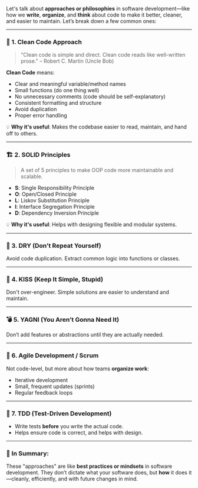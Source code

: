Let's talk about **approaches or philosophies** in software development—like how we **write**, **organize**, and **think** about code to make it better, cleaner, and easier to maintain. Let’s break down a few common ones:

---

### 🧼 1. **Clean Code Approach**
> "Clean code is simple and direct. Clean code reads like well-written prose." – Robert C. Martin (Uncle Bob)

**Clean Code** means:
- Clear and meaningful variable/method names
- Small functions (do one thing well)
- No unnecessary comments (code should be self-explanatory)
- Consistent formatting and structure
- Avoid duplication
- Proper error handling

💡 **Why it's useful**: Makes the codebase easier to read, maintain, and hand off to others.

---

### 🏗 2. **SOLID Principles**
> A set of 5 principles to make OOP code more maintainable and scalable.

- **S**: Single Responsibility Principle  
- **O**: Open/Closed Principle  
- **L**: Liskov Substitution Principle  
- **I**: Interface Segregation Principle  
- **D**: Dependency Inversion Principle

💡 **Why it's useful**: Helps with designing flexible and modular systems.

---

### 🍱 3. **DRY (Don't Repeat Yourself)**  
Avoid code duplication. Extract common logic into functions or classes.

---

### 🧩 4. **KISS (Keep It Simple, Stupid)**  
Don't over-engineer. Simple solutions are easier to understand and maintain.

---

### 💣 5. **YAGNI (You Aren’t Gonna Need It)**  
Don’t add features or abstractions until they are actually needed.

---

### 🔁 6. **Agile Development / Scrum**
Not code-level, but more about how teams **organize work**:
- Iterative development
- Small, frequent updates (sprints)
- Regular feedback loops

---

### 🧪 7. **TDD (Test-Driven Development)**
- Write tests **before** you write the actual code.
- Helps ensure code is correct, and helps with design.

---

### 🧼 In Summary:
These "approaches" are like **best practices or mindsets** in software development. They don’t dictate what your software does, but **how** it does it—cleanly, efficiently, and with future changes in mind.